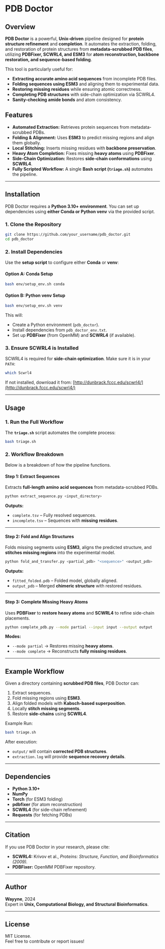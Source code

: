 # PDB Doctor

## Overview

**PDB Doctor** is a powerful, **Unix-driven** pipeline designed for **protein structure refinement** and **completion**. It automates the extraction, folding, and restoration of protein structures from **metadata-scrubbed PDB files**, utilizing **PDBFixer, SCWRL4, and ESM3** for **atom reconstruction, backbone restoration, and sequence-based folding**.

This tool is particularly useful for:
- **Extracting accurate amino acid sequences** from incomplete PDB files.
- **Folding sequences using ESM3** and aligning them to experimental data.
- **Restoring missing residues** while ensuring atomic correctness.
- **Completing PDB structures** with side-chain optimization via SCWRL4.
- **Sanity-checking amide bonds** and atom consistency.

## Features
- **Automated Extraction:** Retrieves protein sequences from metadata-scrubbed PDBs.
- **Folding & Alignment:** Uses **ESM3** to predict missing regions and align them globally.
- **Local Stitching:** Inserts missing residues with **backbone preservation**.
- **Heavy Atom Completion:** Fixes missing **heavy atoms** using **PDBFixer**.
- **Side-Chain Optimization:** Restores **side-chain conformations** using **SCWRL4**.
- **Fully Scripted Workflow:** A single **Bash script (`triage.sh`)** automates the pipeline.

---

## Installation

PDB Doctor requires a **Python 3.10+ environment**. You can set up dependencies using **either Conda or Python venv** via the provided script.

### 1. Clone the Repository

```bash
git clone https://github.com/your_username/pdb_doctor.git
cd pdb_doctor
```

### 2. Install Dependencies

Use the **setup script** to configure either **Conda** or **venv**:

#### **Option A: Conda Setup**
```bash
bash env/setup_env.sh conda
```

#### **Option B: Python venv Setup**
```bash
bash env/setup_env.sh venv
```

This will:
- Create a Python environment (`pdb_doctor`).
- Install dependencies from `pdb_doctor_env.txt`.
- Set up **PDBFixer** (from OpenMM) and **SCWRL4** (if available).

### 3. Ensure SCWRL4 is Installed
SCWRL4 is required for **side-chain optimization**. Make sure it is in your `PATH`:
```bash
which Scwrl4
```
If not installed, download it from:
[http://dunbrack.fccc.edu/scwrl4/](http://dunbrack.fccc.edu/scwrl4/)

---

## Usage

### **1. Run the Full Workflow**
The **`triage.sh`** script automates the complete process:

```bash
bash triage.sh
```

### **2. Workflow Breakdown**
Below is a breakdown of how the pipeline functions.

#### **Step 1: Extract Sequences**
Extracts **full-length amino acid sequences** from metadata-scrubbed PDBs.
```bash
python extract_sequence.py <input_directory>
```
**Outputs:**
- `complete.tsv` – Fully resolved sequences.
- `incomplete.tsv` – Sequences with **missing residues**.

---

#### **Step 2: Fold and Align Structures**
Folds missing segments using **ESM3**, aligns the predicted structure, and **stitches missing regions** into the experimental model.
```bash
python fold_and_transfer.py <partial_pdb> "<sequence>" <output_pdb>
```
**Outputs:**
- `fitted_folded.pdb` – Folded model, globally aligned.
- `output_pdb` – Merged **chimeric structure** with restored residues.

---

#### **Step 3: Complete Missing Heavy Atoms**
Uses **PDBFixer** to **restore heavy atoms** and **SCWRL4** to refine side-chain placements.
```bash
python complete_pdb.py --mode partial --input input --output output
```
**Modes:**
- `--mode partial` → Restores missing **heavy atoms**.
- `--mode complete` → Reconstructs **fully missing residues**.

---

## Example Workflow

Given a directory containing **scrubbed PDB files**, PDB Doctor can:
1. Extract sequences.
2. Fold missing regions using **ESM3**.
3. Align folded models with **Kabsch-based superposition**.
4. Locally **stitch missing segments**.
5. Restore **side-chains** using **SCWRL4**.

Example Run:
```bash
bash triage.sh
```

After execution:
- `output/` will contain **corrected PDB structures**.
- `extraction.log` will provide **sequence recovery details**.

---

## Dependencies
- **Python 3.10+**
- **NumPy**
- **Torch** (for ESM3 folding)
- **pdbfixer** (for atom reconstruction)
- **SCWRL4** (for side-chain refinement)
- **Requests** (for fetching PDBs)

---

## Citation
If you use PDB Doctor in your research, please cite:
- **SCWRL4:** Krivov et al., *Proteins: Structure, Function, and Bioinformatics (2009).*
- **PDBFixer:** OpenMM PDBFixer repository.

---

## Author
**Wayyne**, 2024  
Expert in **Unix, Computational Biology, and Structural Bioinformatics**.

---

## License
MIT License.  
Feel free to contribute or report issues!

